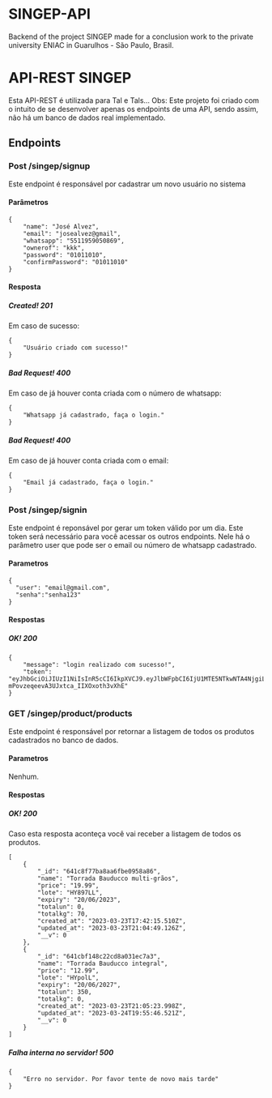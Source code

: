 # SINGEP-API
Backend of the project SINGEP made for a conclusion work to the private university ENIAC in Guarulhos - São Paulo, Brasil.
 
# API-REST SINGEP
Esta API-REST é utilizada para Tal e Tals...
Obs: Este projeto foi criado com o intuito de se desenvolver apenas os endpoints de uma API, sendo assim, não há um banco de dados real implementado.
## Endpoints



### Post /singep/signup
Este endpoint é responsável por cadastrar um novo usuário no sistema
#### Parâmetros

```
{
    "name": "José Alvez",
    "email": "josealvez@gmail",
    "whatsapp": "5511959050869",
    "ownerof": "kkk",
    "password": "01011010",
    "confirmPassword": "01011010"
}
```
#### Resposta
##### Created! 201
Em caso de sucesso:
```
{
    "Usuário criado com sucesso!"
}
```
##### Bad Request! 400
Em caso de já houver conta criada com o número de whatsapp:
```
{
    "Whatsapp já cadastrado, faça o login."
}
```
##### Bad Request! 400
Em caso de já houver conta criada com o email:
```
{
    "Email já cadastrado, faça o login."
}
```


### Post /singep/signin
Este endpoint é reponsável por gerar um token válido por um dia. Este token será necessário para você acessar os outros endpoints.
Nele há o parâmetro user que pode ser o email ou número de whatsapp cadastrado.
#### Parametros

```
{
  "user": "email@gmail.com",
  "senha":"senha123"
}
```
#### Respostas

##### OK! 200
```
{
    "message": "login realizado com sucesso!",
    "token": "eyJhbGciOiJIUzI1NiIsInR5cCI6IkpXVCJ9.eyJlbWFpbCI6IjU1MTE5NTkwNTA4NjgiLCJpYXQiOjE2Nzk2OTkxOTUsImV4cCI6MTY3OTcwMjc5NX0.li4YmICEHm-mPovzeqeevA3UJxtca_IIXOxoth3vXhE"
}
```



### GET /singep/product/products
Este endpoint é responsável por retornar a listagem de todos os produtos cadastrados no banco de dados.
#### Parametros
Nenhum.
#### Respostas
##### OK! 200
Caso esta resposta aconteça você vai receber a listagem de todos os produtos.

```
[
    {
        "_id": "641c8f77ba8aa6fbe0958a86",
        "name": "Torrada Bauducco multi-grãos",
        "price": "19.99",
        "lote": "HY897LL",
        "expiry": "20/06/2023",
        "totalun": 0,
        "totalkg": 70,
        "created_at": "2023-03-23T17:42:15.510Z",
        "updated_at": "2023-03-23T21:04:49.126Z",
        "__v": 0
    },
    {
        "_id": "641cbf148c22cd8a031ec7a3",
        "name": "Torrada Bauducco integral",
        "price": "12.99",
        "lote": "HYpolL",
        "expiry": "20/06/2027",
        "totalun": 350,
        "totalkg": 0,
        "created_at": "2023-03-23T21:05:23.998Z",
        "updated_at": "2023-03-24T19:55:46.521Z",
        "__v": 0
    }
]
```

##### Falha interna no servidor! 500
```
{
    "Erro no servidor. Por favor tente de novo mais tarde"
}
```